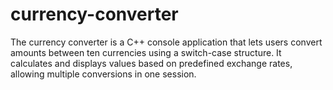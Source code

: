 # currency-converter
 The currency converter is a C++ console application that lets users convert amounts between ten currencies using a switch-case structure. It calculates and displays values based on predefined exchange rates, allowing multiple conversions in one session.
